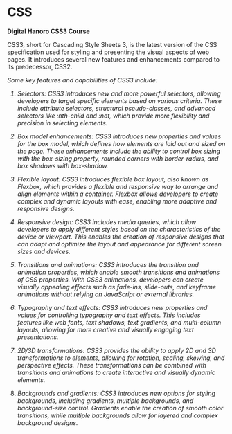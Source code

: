 # CSS
<strong>Digital Hanoro CSS3 Course</strong>

CSS3, short for Cascading Style Sheets 3, is the latest version of the CSS specification used for styling and presenting the visual aspects of web pages. It introduces several new features and enhancements compared to its predecessor, CSS2.

<i>Some key features and capabilities of CSS3 include:

1. Selectors: CSS3 introduces new and more powerful selectors, allowing developers to target specific elements based on various criteria. These include attribute selectors, structural pseudo-classes, and advanced selectors like :nth-child and :not, which provide more flexibility and precision in selecting elements.

2. Box model enhancements: CSS3 introduces new properties and values for the box model, which defines how elements are laid out and sized on the page. These enhancements include the ability to control box sizing with the box-sizing property, rounded corners with border-radius, and box shadows with box-shadow.

3. Flexible layout: CSS3 introduces flexible box layout, also known as Flexbox, which provides a flexible and responsive way to arrange and align elements within a container. Flexbox allows developers to create complex and dynamic layouts with ease, enabling more adaptive and responsive designs.

4. Responsive design: CSS3 includes media queries, which allow developers to apply different styles based on the characteristics of the device or viewport. This enables the creation of responsive designs that can adapt and optimize the layout and appearance for different screen sizes and devices.

5. Transitions and animations: CSS3 introduces the transition and animation properties, which enable smooth transitions and animations of CSS properties. With CSS3 animations, developers can create visually appealing effects such as fade-ins, slide-outs, and keyframe animations without relying on JavaScript or external libraries.

6. Typography and text effects: CSS3 introduces new properties and values for controlling typography and text effects. This includes features like web fonts, text shadows, text gradients, and multi-column layouts, allowing for more creative and visually engaging text presentations.

7. 2D/3D transformations: CSS3 provides the ability to apply 2D and 3D transformations to elements, allowing for rotation, scaling, skewing, and perspective effects. These transformations can be combined with transitions and animations to create interactive and visually dynamic elements.

8. Backgrounds and gradients: CSS3 introduces new options for styling backgrounds, including gradients, multiple backgrounds, and background-size control. Gradients enable the creation of smooth color transitions, while multiple backgrounds allow for layered and complex background designs.</i>
